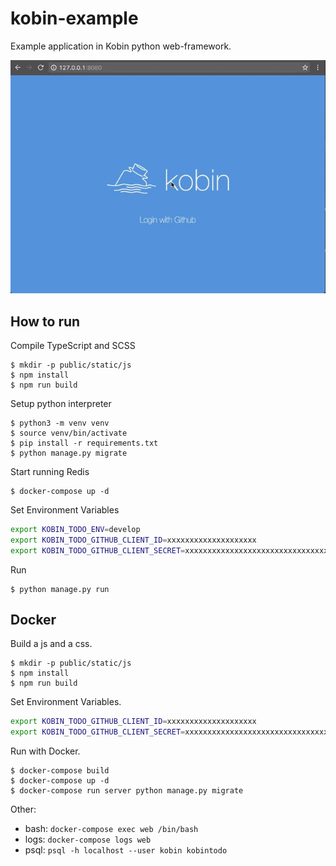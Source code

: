 # kobin-example

Example application in Kobin python web-framework.

![animation](./anim.gif)


## How to run

Compile TypeScript and SCSS

```console
$ mkdir -p public/static/js
$ npm install
$ npm run build
```

Setup python interpreter

```console
$ python3 -m venv venv
$ source venv/bin/activate
$ pip install -r requirements.txt
$ python manage.py migrate
```

Start running Redis

```console
$ docker-compose up -d
```

Set Environment Variables

```sh
export KOBIN_TODO_ENV=develop
export KOBIN_TODO_GITHUB_CLIENT_ID=xxxxxxxxxxxxxxxxxxxx
export KOBIN_TODO_GITHUB_CLIENT_SECRET=xxxxxxxxxxxxxxxxxxxxxxxxxxxxxxxxxxxxxxxx
```

Run

```
$ python manage.py run
```


## Docker

Build a js and a css.

```console
$ mkdir -p public/static/js
$ npm install
$ npm run build
```
Set Environment Variables.

```sh
export KOBIN_TODO_GITHUB_CLIENT_ID=xxxxxxxxxxxxxxxxxxxx
export KOBIN_TODO_GITHUB_CLIENT_SECRET=xxxxxxxxxxxxxxxxxxxxxxxxxxxxxxxxxxxxxxxx
```

Run with Docker.

```console
$ docker-compose build
$ docker-compose up -d
$ docker-compose run server python manage.py migrate
```

Other:

- bash: `docker-compose exec web /bin/bash`
- logs: `docker-compose logs web`
- psql: `psql -h localhost --user kobin kobintodo`
